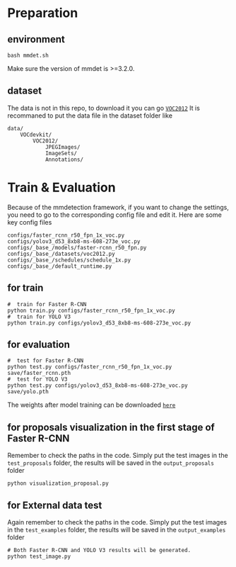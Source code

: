# Preparation
## environment
```
bash mmdet.sh
```
Make sure the version of mmdet is >=3.2.0.
## dataset
The data is not in this repo, to download it you can go [`VOC2012`](http://host.robots.ox.ac.uk/pascal/VOC/voc2012/VOCtrainval_11-May-2012.tar)
It is recommaned to put the data file in the dataset folder like
```
data/
    VOCdevkit/
        VOC2012/
            JPEGImages/
            ImageSets/
            Annotations/
```

# Train & Evaluation
Because of the mmdetection framework, if you want to change the settings, you need to go to the corresponding config file and edit it.
Here are some key config files
```
configs/faster_rcnn_r50_fpn_1x_voc.py
configs/yolov3_d53_8xb8-ms-608-273e_voc.py
configs/_base_/models/faster-rcnn_r50_fpn.py
configs/_base_/datasets/voc2012.py
configs/_base_/schedules/schedule_1x.py 
configs/_base_/default_runtime.py
```

## for train
```
#  train for Faster R-CNN
python train.py configs/faster_rcnn_r50_fpn_1x_voc.py
#  train for YOLO V3
python train.py configs/yolov3_d53_8xb8-ms-608-273e_voc.py
```

## for evaluation
```
#  test for Faster R-CNN
python test.py configs/faster_rcnn_r50_fpn_1x_voc.py save/faster_rcnn.pth
#  test for YOLO V3
python test.py configs/yolov3_d53_8xb8-ms-608-273e_voc.py save/yolo.pth
```
The weights after model training can be downloaded [`here`](https://drive.google.com/drive/folders/15a8OrOcwF9sMXn3jfRV5TihvW1-qftTE?usp=drive_link)

## for proposals visualization in the first stage of Faster R-CNN
Remember to check the paths in the code. Simply put the test images in the `test_proposals` folder, the results will be saved in the `output_proposals` folder
```
python visualization_proposal.py
```

## for External data test
Again remember to check the paths in the code. Simply put the test images in the `test_examples` folder, the results will be saved in the `output_examples` folder
```
# Both Faster R-CNN and YOLO V3 results will be generated.
python test_image.py
```




